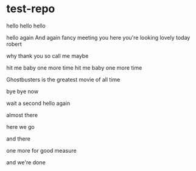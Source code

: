 test-repo
=========

hello
hello
hello

hello again
And again
fancy meeting you here
you're looking lovely today robert


why thank you
so call me maybe

hit me baby one more time
hit me baby one more time

Ghostbusters is the greatest movie of all time


bye
bye now

wait a second
hello again

almost there


here we go


and there


one more for good measure

and we're done
